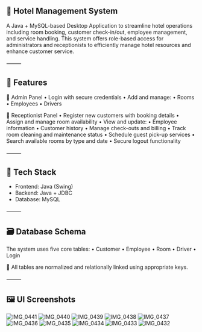 ## 🏨 Hotel Management System

A Java + MySQL-based Desktop Application to streamline hotel operations including room booking, customer check-in/out, employee management, and service handling. This system offers role-based access for administrators and receptionists to efficiently manage hotel resources and enhance customer service.

⸻

## 📌 Features

🔐 Admin Panel
	•	Login with secure credentials
	•	Add and manage:
	•	Rooms
	•	Employees
	•	Drivers

💼 Receptionist Panel
	•	Register new customers with booking details
	•	Assign and manage room availability
	•	View and update:
	•	Employee information
	•	Customer history
	•	Manage check-outs and billing
	•	Track room cleaning and maintenance status
	•	Schedule guest pick-up services
	•	Search available rooms by type and date
	•	Secure logout functionality

⸻

## 🧱 Tech Stack
- Frontend: Java (Swing)
- Backend: Java + JDBC
- Database: MySQL

⸻

## 🗃️ Database Schema

The system uses five core tables:
	•	Customer
	•	Employee
	•	Room
	•	Driver
	•	Login

📌 All tables are normalized and relationally linked using appropriate keys.

⸻

## 🖼️ UI Screenshots

![IMG_0441](https://github.com/user-attachments/assets/19f46aab-a3bf-4c4c-a122-477e827d550d)
![IMG_0440](https://github.com/user-attachments/assets/308a92cb-5fcd-431e-bba1-58ba3f8b995d)
![IMG_0439](https://github.com/user-attachments/assets/17b423ea-701a-4462-8b5c-539c44c376cd)
![IMG_0438](https://github.com/user-attachments/assets/15ac136f-41a2-47f5-bea0-728d731b89d4)
![IMG_0437](https://github.com/user-attachments/assets/505c1d26-c9a0-4b8b-a4f1-4e0b0ff479a4)
![IMG_0436](https://github.com/user-attachments/assets/c22c2bda-e053-4df2-9ad8-74786ad67ce9)
![IMG_0435](https://github.com/user-attachments/assets/76abec93-5111-4db9-9f6b-920af2d15218)
![IMG_0434](https://github.com/user-attachments/assets/00462884-2062-48b8-ade0-6ede0b8c5d05)
![IMG_0433](https://github.com/user-attachments/assets/2d1e4fff-6bcc-414c-b716-983e1e0681c1)
![IMG_0432](https://github.com/user-attachments/assets/5c0400a7-3e79-4287-9895-ccbca1450bc0)

